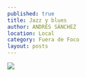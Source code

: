 ```yaml
---
published: true
title: Jazz y blues
author: ANDRÉS SÁNCHEZ
location: Local
category: Fuera de Foco
layout: posts
---
```


![](http://i.imgur.com/wrbBStQm.jpg)
